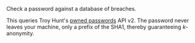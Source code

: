 Check a password against a database of breaches.

This queries Troy Hunt's [pwned passwords](https://haveibeenpwned.com/Passwords) API v2. The password never leaves your machine, only a prefix of the SHA1, thereby guaranteeing _k_-anonymity.

